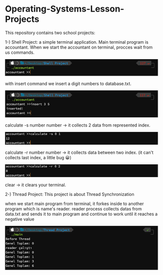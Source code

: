 # Operating-Systems-Lesson-Projects

This repository contains two school projects:

1-) Shell Project: a simple terminal application. Main terminal program is accountant. 
When we start the accountant on terminal, procces wait from us commands.

![Alt text](/Screenshots/accountant.png?raw=true "Optional Title") 

with insert command we insert a digit numbers to database.txt. 

![Alt text](/Screenshots/insert.png?raw=true "Optional Title") 

calculate -s number number -> it collects 2 data from represented index.

![Alt text](/Screenshots/calculate-s.png?raw=true "Optional Title") 

calculate -r number number -> it collects data between two index.
(it can't collects last index, a little bug 😀)

![Alt text](/Screenshots/calculate-r.png?raw=true "Optional Title") 

clear -> it clears your terminal.


2-) Thread Project: This project is about Thread Synchronization

when we start main program from terminal, it forkes inside to another program which is name's reader.
reader process collects datas from data.txt and sends it to main program and continue to work until it reaches a negative value

![Alt text](/Screenshots/thread.png?raw=true "Optional Title") 

